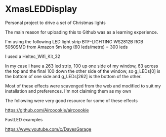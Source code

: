 # XmasLEDDisplay

Personal project to drive a set of Christmas lights

The main reason for uploading this to Github was as a learning experience.

I'm using the following LED light strip
BTF-LIGHTING WS2812B RGB 5050SMD from Amazon
5m long (60 leds/metre) = 300 leds

I used a Heltec_Wifi_Kit_32

In my case I have a 263 led strip, 100 up one side of my window, 63 across
the top and the final 100 down the other side of the window, so g_LEDs[0] is
the bottom of one side and g_LEDs[262] is the bottom of the other.

Most of these effects were scavenged from the web and modified 
to suit my installation and preferences.  I'm not claiming them as my own

The following were very good resource for some of these effects

https://github.com/Aircoookie/aircoookie

FastLED examples

https://www.youtube.com/c/DavesGarage





